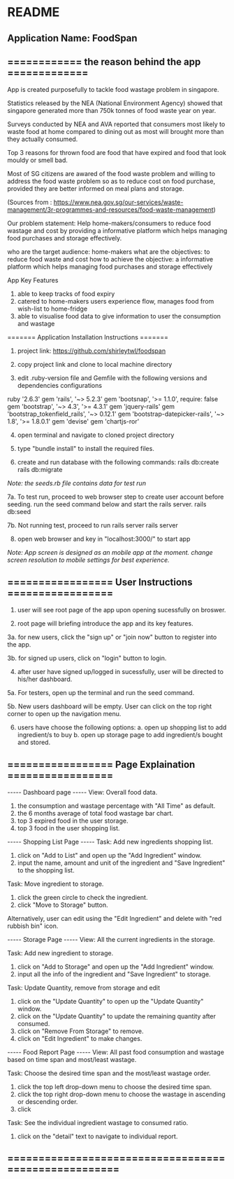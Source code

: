 
# README
## Application Name: FoodSpan

## ============ the reason behind the app =============

App is created purposefully to tackle food wastage problem in singapore.

Statistics released by the NEA (National Environment Agency) showed that singapore generated more than 750k tonnes of food waste year on year.

Surveys conducted by NEA and AVA reported that consumers most likely to waste food at home compared to dining out as most will brought more than they actually consumed.

Top 3 reasons for thrown food are food that have expired and food that look mouldy or smell bad.

Most of SG citizens are awared of the food waste problem and willing to address the food waste problem so as to reduce cost on food purchase, provided they are better informed on meal plans and storage.

(Sources from : https://www.nea.gov.sg/our-services/waste-management/3r-programmes-and-resources/food-waste-management)

Our problem statement: Help home-makers/consumers to reduce food wastage and cost by providing a informative platform which helps managing food purchases and storage effectively.

who are the target audience: home-makers
what are the objectives: to reduce food waste and cost
how to achieve the objective: a informative platform which helps managing food purchases and storage effectively

App Key Features
1. able to keep tracks of food expiry
2. catered to home-makers users experience flow, manages food from wish-list to home-fridge
3. able to visualise food data to give information to user the consumption and wastage

======= Application Installation Instructions =======

1. project link: https://github.com/shirleytwl/foodspan

2. copy project link and clone to local machine directory 

3. edit .ruby-version file and Gemfile with the following versions and dependencies configurations

ruby '2.6.3'
gem 'rails', '~> 5.2.3'
gem 'bootsnap', '>= 1.1.0', require: false
gem 'bootstrap', '~> 4.3', '>= 4.3.1'
gem 'jquery-rails'
gem 'bootstrap_tokenfield_rails', '~> 0.12.1'
gem 'bootstrap-datepicker-rails', '~> 1.8', '>= 1.8.0.1'
gem 'devise'
gem 'chartjs-ror'

4. open terminal and navigate to cloned project directory

5. type "bundle install" to install the required files.

6. create and run database with the following commands:
rails db:create
rails db:migrate

*Note: the seeds.rb file contains data for test run*

7a. To test run, proceed to web browser step to create user account before seeding. run the seed command below and start the rails server.
rails db:seed

7b. Not running test, proceed to run rails server
rails server

8. open web browser and key in "localhost:3000/" to start app

*Note: App screen is designed as an mobile app at the moment. change screen resolution to mobile settings for best experience.*

## ================= User Instructions =================

1. user will see root page of the app upon opening sucessfully on broswer.

2. root page will briefing introduce the app and its key features.

3a. for new users, click the "sign up" or "join now" button to register into the app.

3b. for signed up users, click on "login" button to login.

4. after user have signed up/logged in sucessfully, user will be directed to his/her dashboard.

5a. For testers, open up the terminal and run the seed command.

5b. New users dashboard will be empty. User can click on the top right corner to open up the navigation menu.

6. users have choose the following options:
a. open up shopping list to add ingredient/s to buy
b. open up storage page to add ingredient/s bought and stored.

## ================= Page Explaination =================

----- Dashboard page -----
View: Overall food data.
1. the consumption and wastage percentage with "All Time" as default.
2. the 6 months average of total food wastage bar chart.
3. top 3 expired food in the user storage.
4. top 3 food in the user shopping list.

----- Shopping List Page -----
Task: Add new ingredients shopping list.
1. click on "Add to List" and open up the "Add Ingredient" window.
2. input the name, amount and unit of the ingredient and "Save Ingredient" to the shopping list.

Task: Move ingredient to storage.
1. click the green circle to check the ingredient.
2. click "Move to Storage" button.

Alternatively, user can edit using the "Edit Ingredient" and delete with "red rubbish bin" icon. 

----- Storage Page -----
View: All the current ingredients in the storage.

Task: Add new ingredient to storage.
1. click on "Add to Storage" and open up the "Add Ingredient" window.
2. input all the info of the ingredient and "Save Ingredient" to storage.

Task: Update Quantity, remove from storage and edit 
1. click on the "Update Quantity" to open up the "Update Quantity" window.
2. click on the "Update Quantity" to update the remaining quantity after consumed.
3. click on "Remove From Storage" to remove.
4. click on "Edit Ingredient" to make changes.

----- Food Report Page -----
View: All past food consumption and wastage based on time span  and most/least wastage.

Task: Choose the desired time span and the most/least wastage order. 
1. click the top left drop-down menu to choose the desired time span.
2. click the top right drop-down menu to choose the wastage in ascending or descending order.
3. click

Task: See the individual ingredient wastage to consumed ratio.
1. click on the "detail" text to navigate to individual report.

## =====================================================